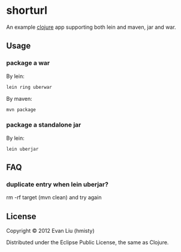# shorturl

An example [clojure][1] app supporting both lein and maven, jar and war. 

[1]: http://clojure.org

## Usage

### package a war

By lein:

```bash
lein ring uberwar
```

By maven:
```bash
mvn package
```

### package a standalone jar

By lein:

	lein uberjar


## FAQ

### duplicate entry when lein uberjar?

rm -rf target (mvn clean) and try again

## License

Copyright © 2012 Evan Liu (hmisty)

Distributed under the Eclipse Public License, the same as Clojure.
